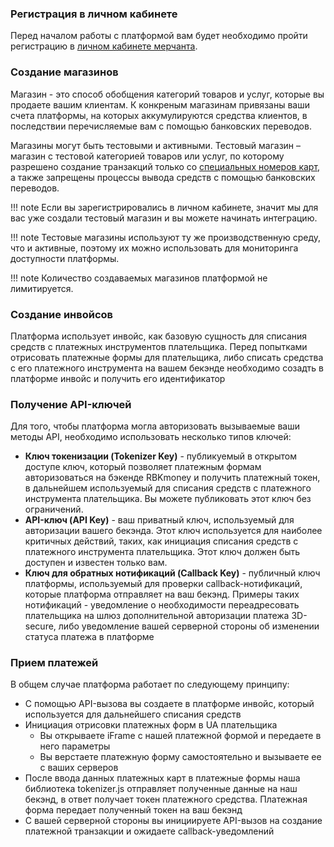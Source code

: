 ### Регистрация в личном кабинете
Перед началом работы с платформой вам будет необходимо пройти регистрацию в [личном кабинете мерчанта](https://dashboard.rbk.money/). 

### Создание магазинов
Магазин - это способ обобщения категорий товаров и услуг, которые вы продаете вашим клиентам. К конкреным магазинам привязаны ваши счета платформы, на которых аккумулируются средства клиентов, в последствии перечисляемые вам с помощью банковских переводов.

Магазины могут быть тестовыми и активными. Тестовый магазин – магазин с тестовой категорией товаров или услуг, по которому разрешено создание транзакций только со [специальных номеров карт](/integrations/testcards/), а также запрещены процессы вывода средств с помощью банковских переводов.

!!! note
    Если вы зарегистрировались в личном кабинете, значит мы для вас уже создали тестовый магазин и вы можете начинать интеграцию.

!!! note 
    Тестовые магазины используют ту же производственную среду, что и активные, поэтому их можно использовать для мониторинга доступности платформы.

!!! note
    Количество создаваемых магазинов платформой не лимитируется.

### Создание инвойсов

Платформа использует инвойс, как базовую сущность для списания средств с платежных инструментов плательщика. Перед попытками отрисовать платежные формы для плательщика, либо списать средства с его платежного инструмента на вашем бекэнде необходимо созадть в платформе инвойс и получить его идентификатор

### Получение API-ключей
Для того, чтобы платформа могла авторизовать вызываемые ваши методы API, необходимо использовать несколько типов ключей:

- **Ключ токенизации (Tokenizer Key)** - публикуемый в открытом доступе ключ, который позволяет платежным формам авторизоваться на бэкенде RBKmoney и получить платежный токен, в дальнейшем используемый для списания средств с платежного инструмента плательщика. Вы можете публиковать этот ключ без ограничений.
- **API-ключ (API Key)** - ваш приватный ключ, используемый для авторизации вашего бекэнда. Этот ключ используется для наиболее критичных действий, таких, как инициация списания средств с платежного инструмента плательщика. Этот ключ должен быть доступен и известен только вам.
- **Ключ для обратных нотификаций (Callback Key)** - публичный ключ платформы, используемый для проверки callback-нотификаций, которые платформа отправляет на ваш бекэнд. Примеры таких нотификаций - уведомление о необходимости переадресовать плательщика на шлюз дополнительной авторизации платежа 3D-secure, либо уведомление вашей серверной стороны об изменении статуса платежа в платформе

### Прием платежей

В общем случае платформа работает по следующему принципу:

- С помощью API-вызова вы создаете в платформе инвойс, который используется для дальнейшего списания средств
- Инициация отрисовки платежных форм в UA плательщика
    - Вы открываете iFrame  с нашей платежной формой и передаете в него параметры
    - Вы верстаете платежную форму самостоятельно и вызываете ее с ваших серверов
- После ввода данных платежных карт в платежные формы наша библиотека tokenizer.js отправляет полученные данные на наш бекэнд, в ответ получает токен платежного средства. Платежная форма передает полученный токен на ваш бекэнд
- С вашей серверной стороны вы инициируете API-вызов на создание платежной транзакции и ожидаете callback-уведомлений